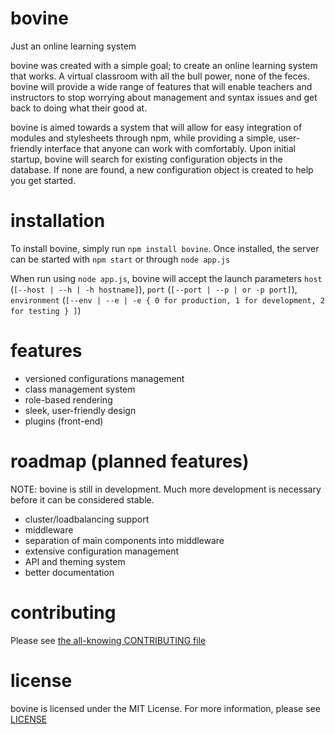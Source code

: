 bovine
===

Just an online learning system

bovine was created with a simple goal; to create an online learning system that works.  A virtual classroom with all the bull power, none of the feces.  bovine will provide a wide range of features that will enable teachers and instructors to stop worrying about management and syntax issues and get back to doing what their good at.

bovine is aimed towards a system that will allow for easy integration of modules and stylesheets through npm, while providing a simple, user-friendly interface that anyone can work with comfortably.  Upon initial startup, bovine will search for existing configuration objects in the database.  If none are found, a new configuration object is created to help you get started.

installation
===

To install bovine, simply run `npm install bovine`.  Once installed, the server can be started with `npm start` or through `node app.js`

When run using `node app.js`, bovine will accept the launch parameters `host` (`[--host | --h | -h hostname]`), `port` (`[--port | --p | or -p port]`), `environment` (`[--env | --e | -e { 0 for production, 1 for development, 2 for testing } ]`)

features
===

* versioned configurations management
* class management system
* role-based rendering
* sleek, user-friendly design
* plugins (front-end)

roadmap (planned features)
===

NOTE:  bovine is still in development.  Much more development is necessary before it can be considered stable.

* cluster/loadbalancing support
* middleware
* separation of main components into middleware
* extensive configuration management
* API and theming system
* better documentation

contributing
===

Please see [the all-knowing CONTRIBUTING file](https://github.com/stanier/bovine/blob/master/CONTRIBUTING.md)

license
===

bovine is licensed under the MIT License.  For more information, please see [LICENSE](https://github.com/stanier/bovine/blob/master/LICENSE)
